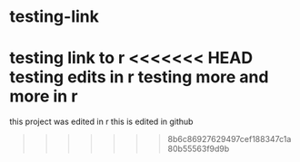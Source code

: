 # testing-link
testing link to r 
<<<<<<< HEAD
testing edits in r
testing more and more in r 
=======
this project was edited in r
this is edited in github
>>>>>>> 8b6c86927629497cef188347c1a80b55563f9d9b
